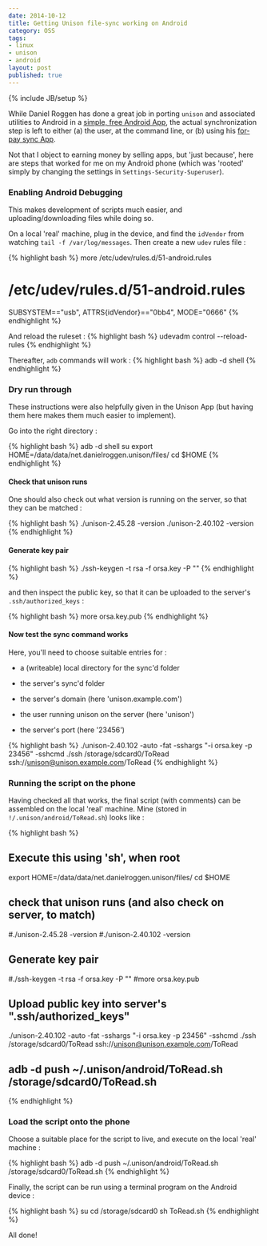 ```yaml
---
date: 2014-10-12
title: Getting Unison file-sync working on Android
category: OSS
tags:
- linux
- unison
- android
layout: post
published: true
---
```

{% include JB/setup %}

While Daniel Roggen has done a great job in porting ```unison``` and associated utilities to Android in a [simple, free Android App](https://play.google.com/store/apps/details?id=net.danielroggen.unison&hl=en), the actual synchronization step is left to either (a) the user, at the command line, or (b) using his [for-pay sync App](https://play.google.com/store/apps/details?id=net.danielroggen.unisonsync&hl=en).

Not that I object to earning money by selling apps, but 'just because', here are steps that worked for me on my Android phone (which was 'rooted' simply by changing the settings in ```Settings-Security-Superuser```).

### Enabling Android Debugging

This makes development of scripts much easier, and uploading/downloading files while doing so. 

On a local 'real' machine, plug in the device, and find the ```idVendor``` from watching ```tail -f /var/log/messages```.  Then create a new ```udev``` rules file :

{% highlight bash %}
more /etc/udev/rules.d/51-android.rules
# /etc/udev/rules.d/51-android.rules
SUBSYSTEM=="usb", ATTRS{idVendor}=="0bb4", MODE="0666"
{% endhighlight %}

And reload the ruleset : 
{% highlight bash %}
udevadm control --reload-rules
{% endhighlight %}

Thereafter, ```adb``` commands will work :
{% highlight bash %}
adb -d shell
{% endhighlight %}

### Dry run through

These instructions were also helpfully given in the Unison App (but having them here makes them much easier to implement).  

Go into the right directory :

{% highlight bash %}
adb -d shell
su
export HOME=/data/data/net.danielroggen.unison/files/
cd $HOME
{% endhighlight %}

#### Check that unison runs 

One should also check out what version is running on the server, so that they can be matched :

{% highlight bash %}
./unison-2.45.28 -version
./unison-2.40.102 -version
{% endhighlight %}

#### Generate key pair

{% highlight bash %}
./ssh-keygen -t rsa -f orsa.key -P ""
{% endhighlight %}

and then inspect the public key, so that it can be uploaded to the server's ```.ssh/authorized_keys```  :

{% highlight bash %}
more orsa.key.pub 
{% endhighlight %}

#### Now test the sync command works

Here, you'll need to choose suitable entries for : 

* a (writeable) local directory for the sync'd folder

* the server's sync'd folder

* the server's domain (here 'unison.example.com')

* the user running unison on the server (here 'unison')

* the server's port (here '23456')


{% highlight bash %}
./unison-2.40.102 -auto -fat -sshargs "-i orsa.key -p 23456" -sshcmd ./ssh /storage/sdcard0/ToRead ssh://unison@unison.example.com/ToRead
{% endhighlight %}

### Running the script on the phone

Having checked all that works, the final script (with comments) can be assembled on the local 'real' machine.  Mine (stored in ```!/.unison/android/ToRead.sh```) looks like : 

{% highlight bash %}
## Execute this using 'sh', when root

export HOME=/data/data/net.danielroggen.unison/files/
cd $HOME

## check that unison runs (and also check on server, to match)
#./unison-2.45.28 -version
#./unison-2.40.102 -version

## Generate key pair
#./ssh-keygen -t rsa -f orsa.key -P ""
#more orsa.key.pub 
## Upload public key into server's ".ssh/authorized_keys"

./unison-2.40.102 -auto -fat -sshargs "-i orsa.key -p 23456" -sshcmd ./ssh /storage/sdcard0/ToRead ssh://unison@unison.example.com/ToRead

## adb -d push ~/.unison/android/ToRead.sh /storage/sdcard0/ToRead.sh
{% endhighlight %}


### Load the script onto the phone

Choose a suitable place for the script to live, and execute on the local 'real' machine  : 

{% highlight bash %}
adb -d push ~/.unison/android/ToRead.sh /storage/sdcard0/ToRead.sh
{% endhighlight %}

Finally, the script can be run using a terminal program on the Android device :

{% highlight bash %}
su
cd /storage/sdcard0
sh ToRead.sh
{% endhighlight %}

All done!

